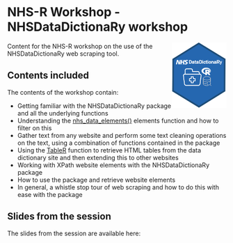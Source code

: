 # NHS-R Workshop - NHSDataDictionaRy workshop
<p><a href="https://hutsons-hacks.info/"><img src = "man/figures/NHSDataDict.png" width = "125px" height = "150px" align="right"></a></p>
Content for the NHS-R workshop on the use of the NHSDataDictionaRy web scraping tool. 

## Contents included

The contents of the workshop contain:

- Getting familiar with the NHSDataDictionaRy package and all the underlying functions
- Understanding the [nhs_data_elements()]() elements function and how to filter on this
- Gather text from any website and perform some text cleaning operations on the text, using a combination of functions contained in the package
- Using the [TableR](https://rdrr.io/cran/NHSDataDictionaRy/man/tableR.html) function to retrieve HTML tables from the data dictionary site and then extending this to other websites
- Working with XPath website elements with the NHSDataDictionaRy package
- How to use the package and retrieve website elements
- In general, a whistle stop tour of web scraping and how to do this with ease with the package

## Slides from the session

The slides from the session are available here: 

